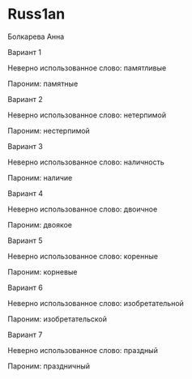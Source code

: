# Russ1an
Болкарева Анна

Вариант 1

Неверно использованное слово: памятливые

Пароним: памятные

Вариант 2

Неверно использованное слово: нетерпимой

Пароним: нестерпимой

Вариант 3

Неверно использованное слово: наличность

Пароним: наличие

Вариант 4

Неверно использованное слово: двоичное

Пароним: двоякое

Вариант 5

Неверно использованное слово: коренные

Пароним: корневые

Вариант 6

Неверно использованное слово: изобретательной

Пароним: изобретательской

Вариант 7

Неверно использованное слово: праздный

Пароним: праздничный
